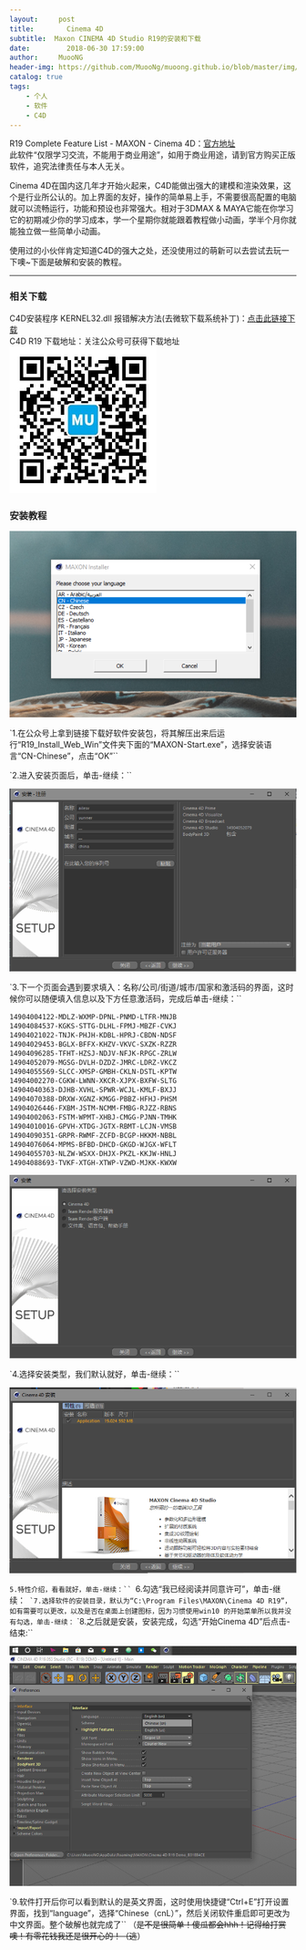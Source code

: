 ```yaml
---
layout:     post
title:        Cinema 4D
subtitle:  Maxon CINEMA 4D Studio R19的安装和下载
date:         2018-06-30 17:59:00
author:     MuooNG
header-img: https://github.com/MuooNg/muoong.github.io/blob/master/img/inbox/C4D/Layer.jpg?raw=true
catalog: true
tags:
    - 个人
    - 软件
    - C4D
---
```

R19 Complete Feature List - MAXON - Cinema 4D：[官方地址](https://www.maxon.net/en/products/new-in-release-19/r19-complete-feature-list/)    
此软件“仅限学习交流，不能用于商业用途”，如用于商业用途，请到官方购买正版软件，追究法律责任与本人无关。

Cinema 4D在国内这几年才开始火起来，C4D能做出强大的建模和渲染效果，这个是行业所公认的。加上界面的友好，操作的简单易上手，不需要很高配置的电脑就可以流畅运行，功能和预设也非常强大。相对于3DMAX & MAYA它能在你学习它的初期减少你的学习成本，学一个星期你就能跟着教程做小动画，学半个月你就能独立做一些简单小动画。

使用过的小伙伴肯定知道C4D的强大之处，还没使用过的萌新可以去尝试去玩一下噢~下面是破解和安装的教程。

----------

### 相关下载
C4D安装程序 KERNEL32.dll 报错解决方法(去微软下载系统补丁)：[点击此链接下载](https://support.microsoft.com/zh-cn/kb/2533623/)   
C4D R19 下载地址：关注公众号可获得下载地址   
![MyQRCode.jpg](https://github.com/MuooNg/muoong.github.io/blob/master/img/inbox/MyQRCode.jpg?raw=true)

### 安装教程

![0.png](https://github.com/MuooNg/muoong.github.io/blob/master/img/inbox/C4D/0.png?raw=true)

`1.在公众号上拿到链接下载好软件安装包，将其解压出来后运行“R19_Install_Web_Win”文件夹下面的“MAXON-Start.exe”，选择安装语言“CN-Chinese”，点击“OK”``

`2.进入安装页面后，单击-继续：``

![5.png](https://github.com/MuooNg/muoong.github.io/blob/master/img/inbox/C4D/5.png?raw=true)

`3.下一个页面会遇到要求填入：名称/公司/街道/城市/国家和激活码的界面，这时候你可以随便填入信息以及下方任意激活码，完成后单击-继续：``
```
14904004122-MDLZ-WXMP-DPNL-PNMD-LTFR-MNJB   
14904084537-KGKS-STTG-DLHL-FPMJ-MBZF-CVKJ   
14904021022-TNJK-PHJH-KDBL-HPRJ-CBDN-NDSF   
14904029453-BGLX-BFFX-KHZV-VKVC-SXZK-RZZR   
14904096285-TFHT-HZSJ-NDJV-NFJK-RPGC-ZRLW   
14904052079-MGSG-DVLH-DZDZ-JMRC-LDRZ-VKCZ   
14904055569-SLCC-XMSP-GMBH-CKLN-DSTL-KPTW   
14904002270-CGKW-LWNN-XKCR-XJPX-BXFW-SLTG   
14904040363-DJHB-XVHL-SPWR-WCJL-KMLF-BXJJ   
14904070388-DRXW-XGNZ-KMGG-PBBZ-HFHJ-PHSM   
14904026446-FXBM-JSTM-NCMM-FMBG-RJZZ-RBNS   
14904002063-FSTM-WPMT-XHBJ-CMGG-PJNN-TMHK   
14904010016-GPVH-XTDG-JGTX-RBMT-LCJN-VMSB   
14904090351-GRPR-RWMF-ZCFD-BCGP-HKKM-NBBL   
14904076064-MPMS-BFBD-DHCD-GKGD-WJGX-WFLT   
14904055703-NLZW-WSXX-DHJX-PKZL-KKJW-HNLJ   
14904088693-TVKF-XTGH-XTWP-VZWD-MJKK-KWXW   
```

![2.jpg](https://github.com/MuooNg/muoong.github.io/blob/master/img/inbox/C4D/2.png?raw=true)

`4.选择安装类型，我们默认就好，单击-继续：``

![1.jpg](https://github.com/MuooNg/muoong.github.io/blob/master/img/inbox/C4D/1.png?raw=true)

`5.特性介绍，看看就好，单击-继续：``
`6.勾选“我已经阅读并同意许可”，单击-继续：``
`7.选择软件的安装目录，默认为“C:\Program Files\MAXON\Cinema 4D R19”，如有需要可以更改，以及是否在桌面上创建图标，因为习惯使用win10 的开始菜单所以我并没有勾选，单击-继续：``
`8.之后就是安装，安装完成，勾选“开始Cinema 4D”后点击-结束:``

![6.jpg](https://github.com/MuooNg/muoong.github.io/blob/master/img/inbox/C4D/6.png?raw=true)

`9.软件打开后你可以看到默认的是英文界面，这时使用快捷键“Ctrl+E”打开设置界面，找到“language”，选择“Chinese（cnL）”，然后关闭软件重启即可更改为中文界面。整个破解也就完成了``
（~~是不是很简单！傻瓜都会hhh！记得给打赏噢！有零花钱我还是很开心的！（逃~~）
